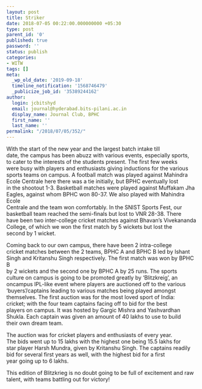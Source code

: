```yaml
---
layout: post
title: Striker
date: 2018-07-05 00:22:00.000000000 +05:30
type: post
parent_id: '0'
published: true
password: ''
status: publish
categories:
- WITW
tags: []
meta:
  _wp_old_date: '2019-09-18'
  timeline_notification: '1568746479'
  _publicize_job_id: '35389244162'
author:
  login: jcbitshyd
  email: journal@hyderabad.bits-pilani.ac.in
  display_name: Journal Club, BPHC
  first_name: ''
  last_name: ''
permalink: "/2018/07/05/352/"
---
```

<p><!-- wp:paragraph --></p>
<p>With the start of the new year and the largest batch intake till<br />
date, the campus has been abuzz with various events, especially sports,<br />
to cater to the interests of the students present. The first few weeks<br />
were busy with players and enthusiasts giving inductions for the various<br />
 sports teams on campus. A football match was played against Mahindra<br />
Ecole Centrale here there was a tie initially, but BPHC eventually lost<br />
in the shootout 1-3. Basketball matches were played against Muffakam Jha<br />
 Eagles, against whom BPHC won 80-37. We also played with Mahindra Ecole<br />
 Centrale and the team won comfortably. In the SNIST Sports Fest, our<br />
basketball team reached the semi-finals but lost to VNR 28-38. There<br />
have been two inter-college cricket matches against Bhavan’s Vivekananda<br />
 College, of which we won the first match by 5 wickets but lost the<br />
second by 1 wicket.</p>
<p><!-- /wp:paragraph --></p>
<p><!-- wp:paragraph --></p>
<p>Coming back to our own campus, there have been 2 intra-college<br />
cricket matches between the 2 teams, BPHC A and BPHC B led by Ishant<br />
Singh and Kritanshu Singh respectively. The first match was won by BPHC B<br />
 by 2 wickets and the second one by BPHC A by 25 runs. The sports<br />
culture on campus is going to be promoted greatly by ‘Blitzkreig’, an<br />
oncampus IPL-like event where players are auctioned off to the various<br />
‘buyers’/captains leading to various matches being played amongst<br />
themselves. The first auction was for the most loved sport of India:<br />
cricket; with the four team captains facing off to bid for the best<br />
players on campus. It was hosted by Gargic Mishra and Yashvardhan<br />
Shukla. Each captain was given an amount of 40 lakhs to use to build<br />
their own dream team.</p>
<p><!-- /wp:paragraph --></p>
<p><!-- wp:paragraph --></p>
<p>The auction was for cricket players and enthusiasts of every year.<br />
The bids went up to 15 lakhs with the highest one being 15.5 lakhs for<br />
star player Harsh Mundra, given by Kritanshu Singh. The captains readily<br />
 bid for several first years as well, with the highest bid for a first<br />
year going up to 6 lakhs.</p>
<p><!-- /wp:paragraph --></p>
<p><!-- wp:paragraph --></p>
<p>This edition of Blitzkrieg is no doubt going to be full of excitement and raw talent, with teams battling out for victory!</p>
<p><!-- /wp:paragraph --></p>
